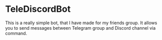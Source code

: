 # TeleDiscordBot
This is a really simple bot, that I have made for my friends group. It allows you to send messages between Telegram group and Discord channel via command.
